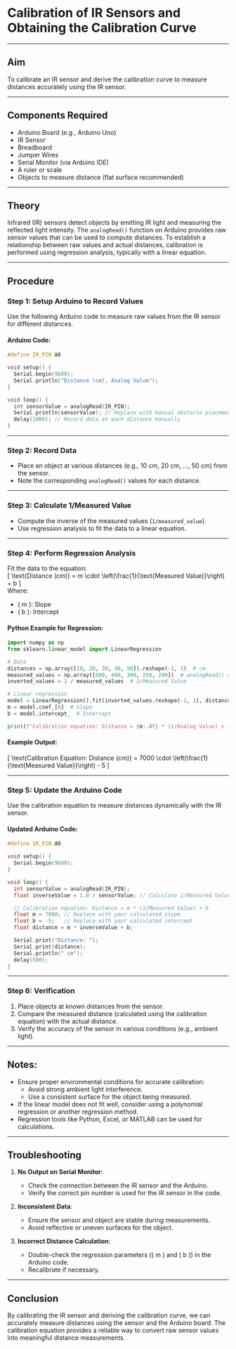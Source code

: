 
# Calibration of IR Sensors and Obtaining the Calibration Curve

---

## Aim
To calibrate an IR sensor and derive the calibration curve to measure distances accurately using the IR sensor.

---

## Components Required
- Arduino Board (e.g., Arduino Uno)
- IR Sensor
- Breadboard
- Jumper Wires
- Serial Monitor (via Arduino IDE)
- A ruler or scale
- Objects to measure distance (flat surface recommended)

---

## Theory
Infrared (IR) sensors detect objects by emitting IR light and measuring the reflected light intensity. The `analogRead()` function on Arduino provides raw sensor values that can be used to compute distances. To establish a relationship between raw values and actual distances, calibration is performed using regression analysis, typically with a linear equation.

---

## Procedure

### **Step 1: Setup Arduino to Record Values**
Use the following Arduino code to measure raw values from the IR sensor for different distances.

#### Arduino Code:
```cpp
#define IR_PIN A0

void setup() {
  Serial.begin(9600);
  Serial.println("Distance (cm), Analog Value");
}

void loop() {
  int sensorValue = analogRead(IR_PIN);
  Serial.println(sensorValue); // Replace with manual obstacle placement
  delay(1000); // Record data at each distance manually
}
```

---

### **Step 2: Record Data**
- Place an object at various distances (e.g., 10 cm, 20 cm, ..., 50 cm) from the sensor.
- Note the corresponding `analogRead()` values for each distance.

---

### **Step 3: Calculate 1/Measured Value**
- Compute the inverse of the measured values (`1/measured_value`).
- Use regression analysis to fit the data to a linear equation.

---

### **Step 4: Perform Regression Analysis**
Fit the data to the equation:  
\[ \text{Distance (cm)} = m \cdot \left(\frac{1}{\text{Measured Value}}\right) + b \]  
Where:
- \( m \): Slope
- \( b \): Intercept

#### Python Example for Regression:
```python
import numpy as np
from sklearn.linear_model import LinearRegression

# Data
distances = np.array([10, 20, 30, 40, 50]).reshape(-1, 1)  # cm
measured_values = np.array([600, 400, 300, 250, 200])  # analogRead() values
inverted_values = 1 / measured_values  # 1/Measured Value

# Linear regression
model = LinearRegression().fit(inverted_values.reshape(-1, 1), distances)
m = model.coef_[0]  # Slope
b = model.intercept_  # Intercept

print(f"Calibration equation: Distance = {m:.4f} * (1/Analog Value) + {b:.4f}")
```

#### Example Output:
\[
\text{Calibration Equation: Distance (cm)} = 7000 \cdot \left(\frac{1}{\text{Measured Value}}\right) - 5
\]

---

### **Step 5: Update the Arduino Code**
Use the calibration equation to measure distances dynamically with the IR sensor.

#### Updated Arduino Code:
```cpp
#define IR_PIN A0

void setup() {
  Serial.begin(9600);
}

void loop() {
  int sensorValue = analogRead(IR_PIN);
  float inverseValue = 1.0 / sensorValue; // Calculate 1/Measured Value

  // Calibration equation: Distance = m * (1/Measured Value) + b
  float m = 7000; // Replace with your calculated slope
  float b = -5;   // Replace with your calculated intercept
  float distance = m * inverseValue + b;

  Serial.print("Distance: ");
  Serial.print(distance);
  Serial.println(" cm");
  delay(500);
}
```

---

### **Step 6: Verification**
1. Place objects at known distances from the sensor.
2. Compare the measured distance (calculated using the calibration equation) with the actual distance.
3. Verify the accuracy of the sensor in various conditions (e.g., ambient light).

---

## Notes:
- Ensure proper environmental conditions for accurate calibration:
  - Avoid strong ambient light interference.
  - Use a consistent surface for the object being measured.
- If the linear model does not fit well, consider using a polynomial regression or another regression method.
- Regression tools like Python, Excel, or MATLAB can be used for calculations.

---

## Troubleshooting
1. **No Output on Serial Monitor**:
   - Check the connection between the IR sensor and the Arduino.
   - Verify the correct pin number is used for the IR sensor in the code.
   
2. **Inconsistent Data**:
   - Ensure the sensor and object are stable during measurements.
   - Avoid reflective or uneven surfaces for the object.

3. **Incorrect Distance Calculation**:
   - Double-check the regression parameters (\( m \) and \( b \)) in the Arduino code.
   - Recalibrate if necessary.

---

## Conclusion
By calibrating the IR sensor and deriving the calibration curve, we can accurately measure distances using the sensor and the Arduino board. The calibration equation provides a reliable way to convert raw sensor values into meaningful distance measurements.